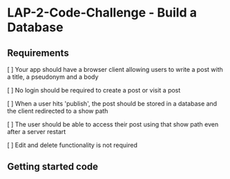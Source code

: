 # LAP-2-Code-Challenge - Build a Database

## Requirements

[ ] Your app should have a browser client allowing users to write a post with a title, a pseudonym and a body

[ ] No login should be required to create a post or visit a post

[ ] When a user hits 'publish', the post should be stored in a database and the client redirected to a show path

[ ] The user should be able to access their post using that show path even after a server restart

[ ] Edit and delete functionality is not required

## Getting started code
```

```
